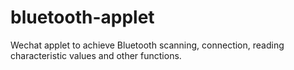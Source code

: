 # bluetooth-applet
Wechat applet to achieve Bluetooth scanning, connection, reading characteristic values and other functions.
